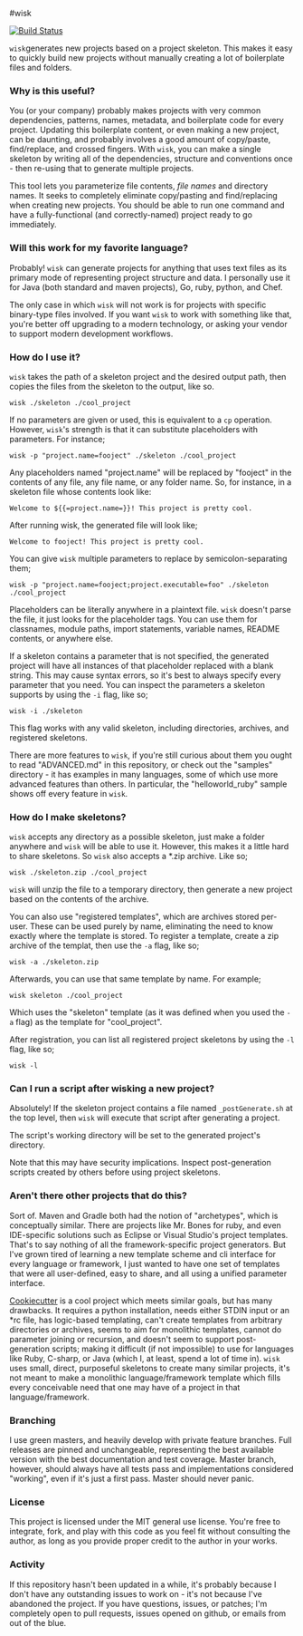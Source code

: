 #wisk

[![Build Status](https://travis-ci.org/Knetic/wisk.svg?branch=master)](https://travis-ci.org/Knetic/wisk)

`wisk`generates new projects based on a project skeleton. This makes it easy to quickly build new projects without manually creating a lot of boilerplate files and folders.

### Why is this useful?

You (or your company) probably makes projects with very common dependencies, patterns, names, metadata, and boilerplate code for every project. Updating this boilerplate content, or even making a new project, can be daunting, and probably involves a good amount of copy/paste, find/replace, and crossed fingers. With `wisk`, you can make a single skeleton by writing all of the dependencies, structure and conventions once - then re-using that to generate multiple projects.

This tool lets you parameterize file contents, _file names_ and directory names. It seeks to completely eliminate copy/pasting and find/replacing when creating new projects. You should be able to run one command and have a fully-functional (and correctly-named) project ready to go immediately.

### Will this work for my favorite language?

Probably! `wisk` can generate projects for anything that uses text files as its primary mode of representing project structure and data. I personally use it for Java (both standard and maven projects), Go, ruby, python, and Chef.

The only case in which `wisk` will not work is for projects with specific binary-type files involved. If you want `wisk` to work with something like that, you're better off upgrading to a modern technology, or asking your vendor to support modern development workflows.

### How do I use it?

`wisk` takes the path of a skeleton project and the desired output path, then copies the files from the skeleton to the output, like so.

    wisk ./skeleton ./cool_project

If no parameters are given or used, this is equivalent to a `cp` operation. However, `wisk`'s strength is that it can substitute placeholders with parameters. For instance;

    wisk -p "project.name=fooject" ./skeleton ./cool_project

Any placeholders named "project.name" will be replaced by "fooject" in the contents of any file, any file name, or any folder name. So, for instance, in a skeleton file whose contents look like:

    Welcome to ${{=project.name=}}! This project is pretty cool.

After running wisk, the generated file will look like;

    Welcome to fooject! This project is pretty cool.

You can give `wisk` multiple parameters to replace by semicolon-separating them;

    wisk -p "project.name=fooject;project.executable=foo" ./skeleton ./cool_project

Placeholders can be literally anywhere in a plaintext file. `wisk` doesn't parse the file, it just looks for the placeholder tags. You can use them for classnames, module paths, import statements, variable names, README contents, or anywhere else.

If a skeleton contains a parameter that is not specified, the generated project will have all instances of that placeholder replaced with a blank string. This may cause syntax errors, so it's best to always specify every parameter that you need. You can inspect the parameters a skeleton supports by using the `-i` flag, like so;

    wisk -i ./skeleton

This flag works with any valid skeleton, including directories, archives, and registered skeletons.

There are more features to `wisk`, if you're still curious about them you ought to read "ADVANCED.md" in this repository, or check out the "samples" directory - it has examples in many languages, some of which use more advanced features than others. In particular, the "helloworld_ruby" sample shows off every feature in `wisk`.

### How do I make skeletons?

`wisk` accepts any directory as a possible skeleton, just make a folder anywhere and `wisk` will be able to use it. However, this makes it a little hard to share skeletons. So `wisk` also accepts a \*.zip archive. Like so;

    wisk ./skeleton.zip ./cool_project

`wisk` will unzip the file to a temporary directory, then generate a new project based on the contents of the archive.

You can also use "registered templates", which are archives stored per-user. These can be used purely by name, eliminating the need to know exactly where the template is stored. To register a template, create a zip archive of the templat, then use the `-a` flag, like so;

    wisk -a ./skeleton.zip

Afterwards, you can use that same template by name. For example;

    wisk skeleton ./cool_project

Which uses the "skeleton" template (as it was defined when you used the `-a` flag) as the template for "cool_project".

After registration, you can list all registered project skeletons by using the `-l` flag, like so;

    wisk -l

### Can I run a script after wisking a new project?

Absolutely! If the skeleton project contains a file named `_postGenerate.sh` at the top level, then `wisk` will execute that script after generating a project.

The script's working directory will be set to the generated project's directory.

Note that this may have security implications. Inspect post-generation scripts created by others before using project skeletons.

### Aren't there other projects that do this?

Sort of. Maven and Gradle both had the notion of "archetypes", which is conceptually similar. There are projects like Mr. Bones for ruby, and even IDE-specific solutions such as Eclipse or Visual Studio's project templates. That's to say nothing of all the framework-specific project generators. But I've grown tired of learning a new template scheme and cli interface for every language or framework, I just wanted to have one set of templates that were all user-defined, easy to share, and all using a unified parameter interface.

[Cookiecutter](https://github.com/audreyr/cookiecutter) is a cool project which meets similar goals, but has many drawbacks. It requires a python installation, needs either STDIN input or an *rc file, has logic-based templating, can't create templates from arbitrary directories or archives, seems to aim for monolithic templates, cannot do parameter joining or recursion, and doesn't seem to support post-generation scripts; making it difficult (if not impossible) to use for languages like Ruby, C-sharp, or Java (which I, at least, spend a lot of time in). `wisk` uses small, direct, purposeful skeletons to create many similar projects, it's not meant to make a monolithic language/framework template which fills every conceivable need that one may have of a project in that language/framework.

### Branching

I use green masters, and heavily develop with private feature branches. Full releases are pinned and unchangeable, representing the best available version with the best documentation and test coverage. Master branch, however, should always have all tests pass and implementations considered "working", even if it's just a first pass. Master should never panic.

### License

This project is licensed under the MIT general use license. You're free to integrate, fork, and play with this code as you feel fit without consulting the author, as long as you provide proper credit to the author in your works.

### Activity

If this repository hasn't been updated in a while, it's probably because I don't have any outstanding issues to work on - it's not because I've abandoned the project. If you have questions, issues, or patches; I'm completely open to pull requests, issues opened on github, or emails from out of the blue.
